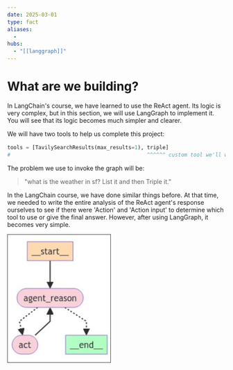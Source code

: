 ```yaml
---
date: 2025-03-01
type: fact
aliases:
  -
hubs:
  - "[[langgraph]]"
---
```


# What are we building?

In LangChain's course, we have learned to use the ReAct agent. Its logic is very complex, but in this section, we will use LangGraph to implement it. You will see that its logic becomes much simpler and clearer.

We will have two tools to help us complete this project:

```py
tools = [TavilySearchResults(max_results=1), triple]
#                                            ^^^^^^ custom tool we'll write
``` 

The problem we use to invoke the graph will be:
> "what is the weather in sf? List it and then Triple it."

In the LangChain course, we have done similar things before. At that time, we needed to write the entire analysis of the ReAct agent's response ourselves to see if there were 'Action' and 'Action input' to determine which tool to use or give the final answer. However, after using LangGraph, it becomes very simple.

![what-are-we-want-to-do-ReAct.png](../assets/imgs/what-are-we-want-to-do-ReAct.png)
